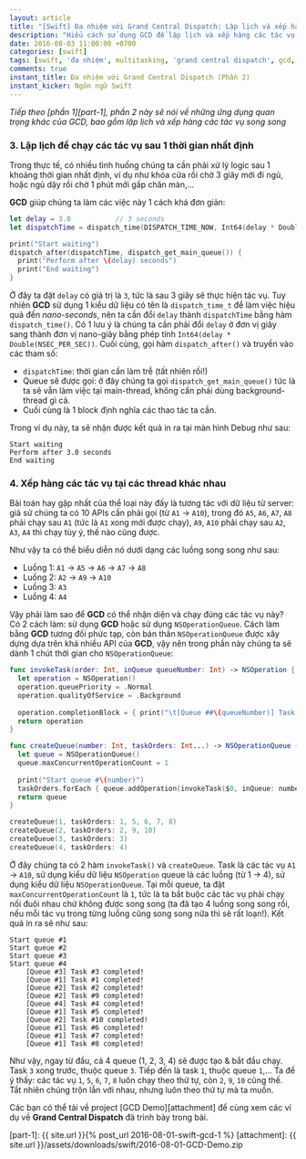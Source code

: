 ```yaml
---
layout: article
title: "[Swift] Đa nhiệm với Grand Central Dispatch: Lập lịch và xếp hàng các tác vụ song song"
description: "Hiểu cách sử dụng GCD để lập lịch và xếp hàng các tác vụ song song trong Swift & iOS"
date: 2016-08-03 11:00:00 +0700
categories: [swift]
tags: [swift, 'đa nhiệm', multitasking, 'grand central dispatch', gcd, objective-c]
comments: true
instant_title: Đa nhiệm với Grand Central Dispatch (Phần 2)
instant_kicker: Ngôn ngữ Swift
---
```


*Tiếp theo [phần 1][part-1], phần 2 này sẽ nói về những ứng dụng quan trọng khác của GCD, bao gồm lập lịch và xếp hàng các tác vụ song song*

### 3. Lập lịch để chạy các tác vụ sau 1 thời gian nhất định ###

Trong thực tế, có nhiều tình huống chúng ta cần phải xử lý logic sau 1 khoảng thời gian nhất định, ví dụ như khóa cửa rồi chờ 3 giây mới đi ngủ, hoặc ngủ dậy rồi chờ 1 phút mới gấp chăn màn,...

**GCD** giúp chúng ta làm các việc này 1 cách khá đơn giản:

```swift
let delay = 3.0           // 3 seconds
let dispatchTime = dispatch_time(DISPATCH_TIME_NOW, Int64(delay * Double(NSEC_PER_SEC)))

print("Start waiting")
dispatch_after(dispatchTime, dispatch_get_main_queue()) { 
  print("Perform after \(delay) seconds")
  print("End waiting")
}
```

Ở đây ta đặt `delay` có giá trị là `3`, tức là sau 3 giây sẽ thực hiện tác vụ. Tuy nhiên **GCD** sử dụng 1 kiểu dữ liệu có tên là `dispatch_time_t` để làm việc hiệu quả đến *nano-seconds*, nên ta cần đổi `delay` thành `dispatchTime` bằng hàm `dispatch_time()`. Có 1 lưu ý là chúng ta cần phải đổi `delay` ở đơn vị giây sang thành đơn vị nano-giây bằng phép tính `Int64(delay * Double(NSEC_PER_SEC))`. Cuối cùng, gọi hàm `dispatch_after()` và truyền vào các tham số:

* `dispatchTime`: thời gian cần làm trễ (tất nhiên rồi!)
* Queue sẽ được gọi: ở đây chúng ta gọi `dispatch_get_main_queue()` tức là ta sẽ vẫn làm việc tại main-thread, không cần phải dùng background-thread gì cả.
* Cuối cùng là 1 block định nghĩa các thao tác ta cần.

Trong ví dụ này, ta sẽ nhận được kết quả in ra tại màn hình Debug như sau:

```
Start waiting
Perform after 3.0 seconds
End waiting
```

### 4. Xếp hàng các tác vụ tại các thread khác nhau ###

Bài toán hay gặp nhất của thể loại này đấy là tương tác với dữ liệu từ server: giả sử chúng ta có 10 APIs cần phải gọi (từ `A1` -> `A10`), trong đó `A5`, `A6`, `A7`, `A8` phải chạy sau `A1` (tức là `A1` xong mới được chạy), `A9`, `A10` phải chạy sau `A2`, `A3`, `A4` thì chạy tùy ý, thế nào cũng được.

Như vậy ta có thể biểu diễn nó dưới dạng các luồng song song như sau:

* Luồng 1: `A1` -> `A5` -> `A6` -> `A7` -> `A8`
* Luồng 2: `A2` -> `A9` -> `A10`
* Luồng 3: `A3`
* Luồng 4: `A4`

Vậy phải làm sao để **GCD** có thể nhận diện và chạy đúng các tác vụ này? Có 2 cách làm: sử dụng **GCD** hoặc sử dụng `NSOperationQueue`. Cách làm bằng **GCD** tương đối phức tạp, còn bản thân `NSOperationQueue` được xây dựng dựa trên khá nhiều API của **GCD**, vậy nên trong phần này chúng ta sẽ dành 1 chút thời gian cho `NSOperationQueue`:

```swift
func invokeTask(order: Int, inQueue queueNumber: Int) -> NSOperation {
  let operation = NSOperation()
  operation.queuePriority = .Normal
  operation.qualityOfService = .Background
  
  operation.completionBlock = { print("\t[Queue ##\(queueNumber)] Task ##\(order) completed!") }
  return operation
}

func createQueue(number: Int, taskOrders: Int...) -> NSOperationQueue {
  let queue = NSOperationQueue()
  queue.maxConcurrentOperationCount = 1
  
  print("Start queue #\(number)")
  taskOrders.forEach { queue.addOperation(invokeTask($0, inQueue: number)) }
  return queue
}

createQueue(1, taskOrders: 1, 5, 6, 7, 8)
createQueue(2, taskOrders: 2, 9, 10)
createQueue(3, taskOrders: 3)
createQueue(4, taskOrders: 4)
```

Ở đây chúng ta có 2 hàm `invokeTask()` và `createQueue`. Task là các tác vụ `A1` -> `A10`, sử dụng kiểu dữ liệu `NSOperation` queue là các luồng (từ 1 -> 4), sử dụng kiểu dữ liệu `NSOperationQueue`. Tại mỗi queue, ta đặt `maxConcurrentOperationCount` là `1`, tức là ta bắt buộc các tác vụ phải chạy nối đuôi nhau chứ không được song song (ta đã tạo 4 luồng song song rồi, nếu mỗi tác vụ trong từng luồng cũng song song nữa thì sẽ rất loạn!). Kết quả in ra sẽ như sau:

```
Start queue #1
Start queue #2
Start queue #3
Start queue #4
	[Queue #3] Task #3 completed!
	[Queue #1] Task #1 completed!
	[Queue #2] Task #2 completed!
	[Queue #2] Task #9 completed!
	[Queue #4] Task #4 completed!
	[Queue #1] Task #5 completed!
	[Queue #2] Task #10 completed!
	[Queue #1] Task #6 completed!
	[Queue #1] Task #7 completed!
	[Queue #1] Task #8 completed!
```

Như vậy, ngay từ đầu, cả 4 queue (1, 2, 3, 4) sẽ được tạo & bắt đầu chạy. Task `3` xong trước, thuộc queue `3`. Tiếp đến là task `1`, thuộc queue `1`,... Ta để ý thấy: các tác vụ `1`, `5`, `6`, `7`, `8` luôn chạy theo thứ tự, còn `2`, `9`, `10` cũng thế. Tất nhiên chúng trộn lẫn với nhau, nhưng luôn theo thứ tự mà ta muốn.

Các bạn có thể tải về project [GCD Demo][attachment] để cùng xem các ví dụ về **Grand Central Dispatch** đã trình bày trong bài.

[part-1]:         {{ site.url }}{% post_url 2016-08-01-swift-gcd-1 %}
[attachment]:     {{ site.url }}/assets/downloads/swift/2016-08-01-GCD-Demo.zip
